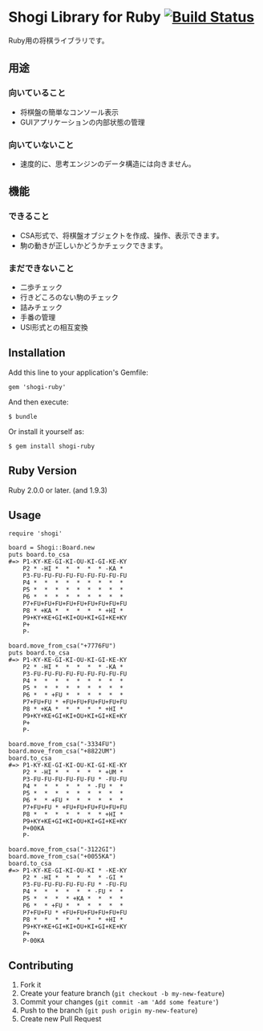 # Shogi Library for Ruby [![Build Status](https://secure.travis-ci.org/myokoym/shogi-ruby.png?branch=master)](http://travis-ci.org/myokoym/shogi-ruby)

Ruby用の将棋ライブラリです。

## 用途
### 向いていること
* 将棋盤の簡単なコンソール表示
* GUIアプリケーションの内部状態の管理

### 向いていないこと
* 速度的に、思考エンジンのデータ構造には向きません。

## 機能
### できること
* CSA形式で、将棋盤オブジェクトを作成、操作、表示できます。
* 駒の動きが正しいかどうかチェックできます。

### まだできないこと
* 二歩チェック
* 行きどころのない駒のチェック
* 詰みチェック
* 手番の管理
* USI形式との相互変換

## Installation

Add this line to your application's Gemfile:

    gem 'shogi-ruby'

And then execute:

    $ bundle

Or install it yourself as:

    $ gem install shogi-ruby

## Ruby Version

Ruby 2.0.0 or later. (and 1.9.3)

## Usage

    require 'shogi'

    board = Shogi::Board.new
    puts board.to_csa
    #=> P1-KY-KE-GI-KI-OU-KI-GI-KE-KY
        P2 * -HI *  *  *  *  * -KA * 
        P3-FU-FU-FU-FU-FU-FU-FU-FU-FU
        P4 *  *  *  *  *  *  *  *  * 
        P5 *  *  *  *  *  *  *  *  * 
        P6 *  *  *  *  *  *  *  *  * 
        P7+FU+FU+FU+FU+FU+FU+FU+FU+FU
        P8 * +KA *  *  *  *  * +HI * 
        P9+KY+KE+GI+KI+OU+KI+GI+KE+KY
        P+
        P-

    board.move_from_csa("+7776FU")
    puts board.to_csa
    #=> P1-KY-KE-GI-KI-OU-KI-GI-KE-KY
        P2 * -HI *  *  *  *  * -KA * 
        P3-FU-FU-FU-FU-FU-FU-FU-FU-FU
        P4 *  *  *  *  *  *  *  *  * 
        P5 *  *  *  *  *  *  *  *  * 
        P6 *  * +FU *  *  *  *  *  * 
        P7+FU+FU * +FU+FU+FU+FU+FU+FU
        P8 * +KA *  *  *  *  * +HI * 
        P9+KY+KE+GI+KI+OU+KI+GI+KE+KY
        P+
        P-

    board.move_from_csa("-3334FU")
    board.move_from_csa("+8822UM")
    board.to_csa
    #=> P1-KY-KE-GI-KI-OU-KI-GI-KE-KY
        P2 * -HI *  *  *  *  * +UM * 
        P3-FU-FU-FU-FU-FU-FU * -FU-FU
        P4 *  *  *  *  *  * -FU *  * 
        P5 *  *  *  *  *  *  *  *  * 
        P6 *  * +FU *  *  *  *  *  * 
        P7+FU+FU * +FU+FU+FU+FU+FU+FU
        P8 *  *  *  *  *  *  * +HI * 
        P9+KY+KE+GI+KI+OU+KI+GI+KE+KY
        P+00KA
        P-

    board.move_from_csa("-3122GI")
    board.move_from_csa("+0055KA")
    board.to_csa
    #=> P1-KY-KE-GI-KI-OU-KI * -KE-KY
        P2 * -HI *  *  *  *  * -GI * 
        P3-FU-FU-FU-FU-FU-FU * -FU-FU
        P4 *  *  *  *  *  * -FU *  * 
        P5 *  *  *  * +KA *  *  *  * 
        P6 *  * +FU *  *  *  *  *  * 
        P7+FU+FU * +FU+FU+FU+FU+FU+FU
        P8 *  *  *  *  *  *  * +HI * 
        P9+KY+KE+GI+KI+OU+KI+GI+KE+KY
        P+
        P-00KA

## Contributing

1. Fork it
2. Create your feature branch (`git checkout -b my-new-feature`)
3. Commit your changes (`git commit -am 'Add some feature'`)
4. Push to the branch (`git push origin my-new-feature`)
5. Create new Pull Request
